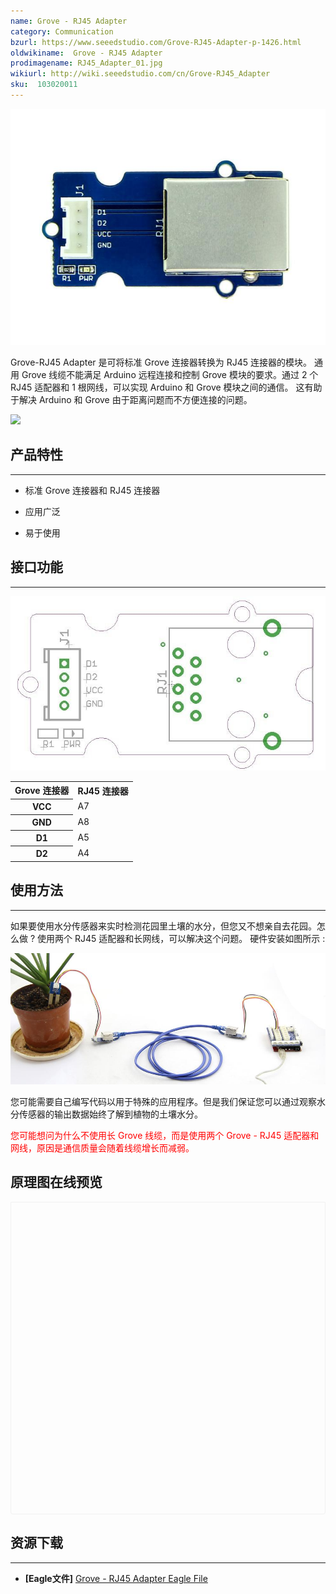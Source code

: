 ```yaml
---
name: Grove - RJ45 Adapter
category: Communication
bzurl: https://www.seeedstudio.com/Grove-RJ45-Adapter-p-1426.html
oldwikiname:  Grove - RJ45 Adapter
prodimagename: RJ45_Adapter_01.jpg
wikiurl: http://wiki.seeedstudio.com/cn/Grove-RJ45_Adapter
sku:  103020011
---
```

![](https://github.com/SeeedDocument/Grove-RJ45_Adapter/raw/master/img/RJ45_Adapter_01.jpg)

Grove-RJ45 Adapter 是可将标准 Grove 连接器转换为 RJ45 连接器的模块。 通用 Grove 线缆不能满足 Arduino 远程连接和控制 Grove 模块的要求。通过 2 个 RJ45 适配器和 1 根网线，可以实现 Arduino 和 Grove 模块之间的通信。 这有助于解决 Arduino 和 Grove 由于距离问题而不方便连接的问题。

[![](https://github.com/SeeedDocument/wiki_chinese/raw/master/docs/images/click_to_buy.PNG)](https://item.taobao.com/item.htm?spm=a1z10.3-c.w4002-11172317909.9.1b7edf95jvYLem&id=520268202694)

##  产品特性
---
*   标准 Grove 连接器和 RJ45 连接器

*   应用广泛

*   易于使用

##  接口功能
---
![](https://github.com/SeeedDocument/Grove-RJ45_Adapter/raw/master/img/RJ45_Adapter_Interface.jpg)

<table  cellspacing="0" width="547">
<tr>
<th scope="col"> Grove 连接器
</th>
<th scope="col"> RJ45 连接器
</th></tr>
<tr>
<th scope="row"> VCC
</th>
<td> A7
</td></tr>
<tr>
<th scope="row"> GND
</th>
<td> A8
</td></tr>
<tr>
<th scope="row"> D1
</th>
<td> A5
</td></tr>
<tr>
<th scope="row"> D2
</th>
<td> A4
</td></tr></table>

##  使用方法
---
如果要使用水分传感器来实时检测花园里土壤的水分，但您又不想亲自去花园。怎么做 ? 使用两个 RJ45 适配器和长网线，可以解决这个问题。
硬件安装如图所示 :

![](https://github.com/SeeedDocument/Grove-RJ45_Adapter/raw/master/img/RJ45.jpg)

您可能需要自己编写代码以用于特殊的应用程序。但是我们保证您可以通过观察水分传感器的输出数据始终了解到植物的土壤水分。

<font color="red">您可能想问为什么不使用长 Grove 线缆，而是使用两个 Grove - RJ45 适配器和网线，原因是通信质量会随着线缆增长而减弱。</font>


## 原理图在线预览


<div class="altium-ecad-viewer" data-project-src="https://github.com/SeeedDocument/Grove-RJ45_Adapter/raw/master/res/Grove-RJ45_Adapter_Eagle_File.zip" style="border-radius: 0px 0px 4px 4px; height: 500px; border-style: solid; border-width: 1px; border-color: rgb(241, 241, 241); overflow: hidden; max-width: 1280px; max-height: 700px; box-sizing: border-box;" />
</div>


##  资源下载
---
- **[Eagle文件]** [Grove - RJ45 Adapter Eagle File](https://github.com/SeeedDocument/Grove-RJ45_Adapter/raw/master/res/Grove-RJ45_Adapter_Eagle_File.zip)
